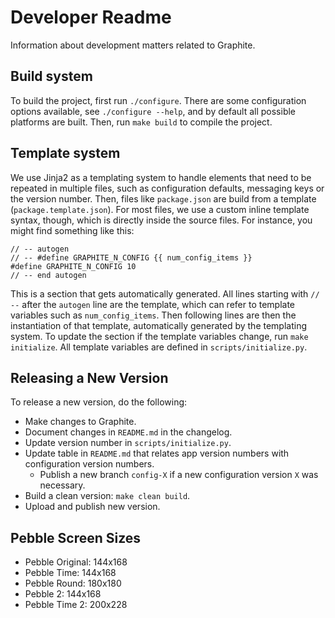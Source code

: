 # Developer Readme

Information about development matters related to Graphite.

## Build system

To build the project, first run `./configure`.  There are some configuration options available, see `./configure --help`, and by default all possible platforms are built.  Then, run `make build` to compile the project.

## Template system

We use Jinja2 as a templating system to handle elements that need to be repeated in multiple files, such as configuration defaults, messaging keys or the version number.  Then, files like `package.json` are build from a template (`package.template.json`).  For most files, we use a custom inline template syntax, though, which is directly inside the source files.  For instance, you might find something like this:

    // -- autogen
    // -- #define GRAPHITE_N_CONFIG {{ num_config_items }}
    #define GRAPHITE_N_CONFIG 10
    // -- end autogen

This is a section that gets automatically generated.  All lines starting with `// --` after the `autogen` line are the template, which can refer to template variables such as `num_config_items`.  Then following lines are then the instantiation of that template, automatically generated by the templating system.  To update the section if the template variables change, run `make initialize`.  All template variables are defined in `scripts/initialize.py`.


## Releasing a New Version

To release a new version, do the following:

- Make changes to Graphite.
- Document changes in `README.md` in the changelog.
- Update version number in `scripts/initialize.py`.
- Update table in `README.md` that relates app version numbers with configuration version numbers.
    - Publish a new branch `config-X` if a new configuration version `X` was necessary.
- Build a clean version: `make clean build`.
- Upload and publish new version.

## Pebble Screen Sizes

- Pebble Original: 144x168
- Pebble Time: 144x168
- Pebble Round: 180x180
- Pebble 2: 144x168
- Pebble Time 2: 200x228
